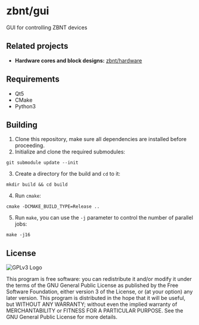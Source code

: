 # zbnt/gui

GUI for controlling ZBNT devices

## Related projects

* **Hardware cores and block designs:** [zbnt/hardware](https://github.com/zbnt/hardware)

## Requirements

* Qt5
* CMake
* Python3

## Building

1. Clone this repository, make sure all dependencies are installed before proceeding.
2. Initialize and clone the required submodules:

~~~
git submodule update --init
~~~

3. Create a directory for the build and `cd` to it:

~~~~
mkdir build && cd build
~~~~

4. Run `cmake`:

~~~~
cmake -DCMAKE_BUILD_TYPE=Release ..
~~~~

5. Run `make`, you can use the `-j` parameter to control the number of parallel jobs:

~~~
make -j16
~~~

## License

![GPLv3 Logo](https://www.gnu.org/graphics/gplv3-with-text-84x42.png)

This program is free software: you can redistribute it and/or modify
it under the terms of the GNU General Public License as published by
the Free Software Foundation, either version 3 of the License, or
(at your option) any later version.
This program is distributed in the hope that it will be useful,
but WITHOUT ANY WARRANTY; without even the implied warranty of
MERCHANTABILITY or FITNESS FOR A PARTICULAR PURPOSE.  See the
GNU General Public License for more details.
